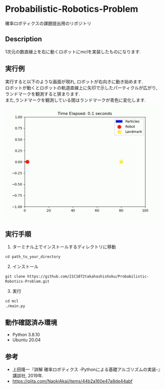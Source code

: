 # Probabilistic-Robotics-Problem
確率ロボティクスの課題提出用のリポジトリ

## Description
1次元の数直線上を右に動くロボットにmclを実装したものになります.

## 実行例
実行すると以下のような画面が現れ, ロボットが右向きに動き始めます. \
ロボットが動くとロボットの軌道直線上に矢印で示したパーティクルが広がり, ランドマークを観測すると狭まります. \
また,ランドマークを観測している間はランドマークが青色に変化します.\
<img src="images/mcl.gif">

## 実行手順
1) ターミナル上でインストールするディレクトリに移動
```
cd path_to_your_directory
```
2) インストール
```
git clone https://github.com/21C1072takahashishoku/Probabilistic-Robotics-Problem.git
```
3) 実行
```
cd mcl
./main.py
```

## 動作確認済み環境
- Python 3.8.10
- Ubuntu 20.04

## 参考
- 上田隆一『詳解 確率ロボティクス -Pythonによる基礎アルゴリズムの実装-』講談社, 2019年.
- https://qiita.com/NaokiAkai/items/44b2a160e47a8de44abf
